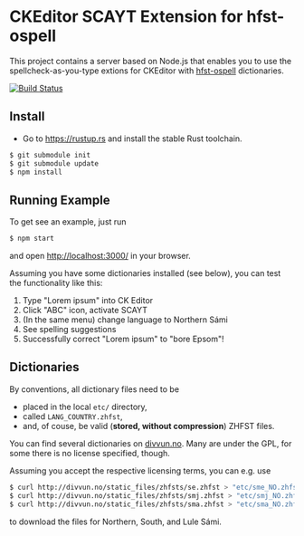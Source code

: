 # CKEditor SCAYT Extension for hfst-ospell

This project contains a server based on Node.js that enables you to use the spellcheck-as-you-type extions for CKEditor with [hfst-ospell](https://github.com/hfst/hfst-ospell) dictionaries.

[![Build Status](https://travis-ci.org/divvun/ck-ospell.svg?branch=master)](https://travis-ci.org/divvun/ck-ospell)

## Install

- Go to <https://rustup.rs> and install the stable Rust toolchain.

```sh
$ git submodule init
$ git submodule update
$ npm install
```

## Running Example

To get see an example, just run

```sh
$ npm start
```

and open <http://localhost:3000/> in your browser.

Assuming you have some dictionaries installed (see below), you can test the functionality like this:

1. Type "Lorem ipsum" into CK Editor
2. Click "ABC" icon, activate SCAYT
3. (In the same menu) change language to Northern Sámi
4. See spelling suggestions
5. Successfully correct "Lorem ipsum" to "bore Epsom"!

## Dictionaries

By conventions, all dictionary files need to be

- placed in the local `etc/` directory,
- called `LANG_COUNTRY.zhfst`,
- and, of couse, be valid (**stored, without compression**) ZHFST files.

You can find several dictionaries on [divvun.no](http://www.divvun.no/korrektur/otherapps.html). Many are under the GPL, for some there is no license specified, though.

Assuming you accept the respective licensing terms, you can e.g. use

```sh
$ curl http://divvun.no/static_files/zhfsts/se.zhfst > "etc/sme_NO.zhfst"
$ curl http://divvun.no/static_files/zhfsts/smj.zhfst > "etc/smj_NO.zhfst"
$ curl http://divvun.no/static_files/zhfsts/sma.zhfst > "etc/sma_NO.zhfst"
```

to download the files for Northern, South, and Lule Sámi.
